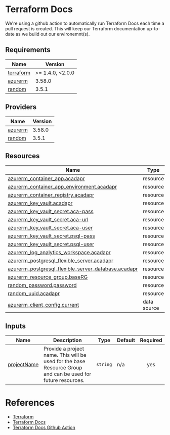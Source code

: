 # Terraform Docs

We're using a github action to automatically run Terraform Docs each time a pull request is created.  This will keep our Terraform documentation up-to-date as we build out our environemnt(s).

<!-- BEGIN_TF_DOCS -->
## Requirements

| Name | Version |
|------|---------|
| <a name="requirement_terraform"></a> [terraform](#requirement\_terraform) | >= 1.4.0, <2.0.0 |
| <a name="requirement_azurerm"></a> [azurerm](#requirement\_azurerm) | 3.58.0 |
| <a name="requirement_random"></a> [random](#requirement\_random) | 3.5.1 |

## Providers

| Name | Version |
|------|---------|
| <a name="provider_azurerm"></a> [azurerm](#provider\_azurerm) | 3.58.0 |
| <a name="provider_random"></a> [random](#provider\_random) | 3.5.1 |

## Resources

| Name | Type |
|------|------|
| [azurerm_container_app.acadapr](https://registry.terraform.io/providers/hashicorp/azurerm/3.58.0/docs/resources/container_app) | resource |
| [azurerm_container_app_environment.acadapr](https://registry.terraform.io/providers/hashicorp/azurerm/3.58.0/docs/resources/container_app_environment) | resource |
| [azurerm_container_registry.acadapr](https://registry.terraform.io/providers/hashicorp/azurerm/3.58.0/docs/resources/container_registry) | resource |
| [azurerm_key_vault.acadapr](https://registry.terraform.io/providers/hashicorp/azurerm/3.58.0/docs/resources/key_vault) | resource |
| [azurerm_key_vault_secret.aca-pass](https://registry.terraform.io/providers/hashicorp/azurerm/3.58.0/docs/resources/key_vault_secret) | resource |
| [azurerm_key_vault_secret.aca-url](https://registry.terraform.io/providers/hashicorp/azurerm/3.58.0/docs/resources/key_vault_secret) | resource |
| [azurerm_key_vault_secret.aca-user](https://registry.terraform.io/providers/hashicorp/azurerm/3.58.0/docs/resources/key_vault_secret) | resource |
| [azurerm_key_vault_secret.psql-pass](https://registry.terraform.io/providers/hashicorp/azurerm/3.58.0/docs/resources/key_vault_secret) | resource |
| [azurerm_key_vault_secret.psql-user](https://registry.terraform.io/providers/hashicorp/azurerm/3.58.0/docs/resources/key_vault_secret) | resource |
| [azurerm_log_analytics_workspace.acadapr](https://registry.terraform.io/providers/hashicorp/azurerm/3.58.0/docs/resources/log_analytics_workspace) | resource |
| [azurerm_postgresql_flexible_server.acadapr](https://registry.terraform.io/providers/hashicorp/azurerm/3.58.0/docs/resources/postgresql_flexible_server) | resource |
| [azurerm_postgresql_flexible_server_database.acadapr](https://registry.terraform.io/providers/hashicorp/azurerm/3.58.0/docs/resources/postgresql_flexible_server_database) | resource |
| [azurerm_resource_group.baseRG](https://registry.terraform.io/providers/hashicorp/azurerm/3.58.0/docs/resources/resource_group) | resource |
| [random_password.password](https://registry.terraform.io/providers/hashicorp/random/3.5.1/docs/resources/password) | resource |
| [random_uuid.acadapr](https://registry.terraform.io/providers/hashicorp/random/3.5.1/docs/resources/uuid) | resource |
| [azurerm_client_config.current](https://registry.terraform.io/providers/hashicorp/azurerm/3.58.0/docs/data-sources/client_config) | data source |

## Inputs

| Name | Description | Type | Default | Required |
|------|-------------|------|---------|:--------:|
| <a name="input_projectName"></a> [projectName](#input\_projectName) | Provide a project name. This will be used for the base Resource Group and can be used for future resources. | `string` | n/a | yes |
<!-- END_TF_DOCS -->

# References

 * [Terraform](https://developer.hashicorp.com/terraform/intro)
 * [Terraform Docs](https://terraform-docs.io)
 * [Terraform Docs Github Action](https://github.com/terraform-docs/gh-actions)
